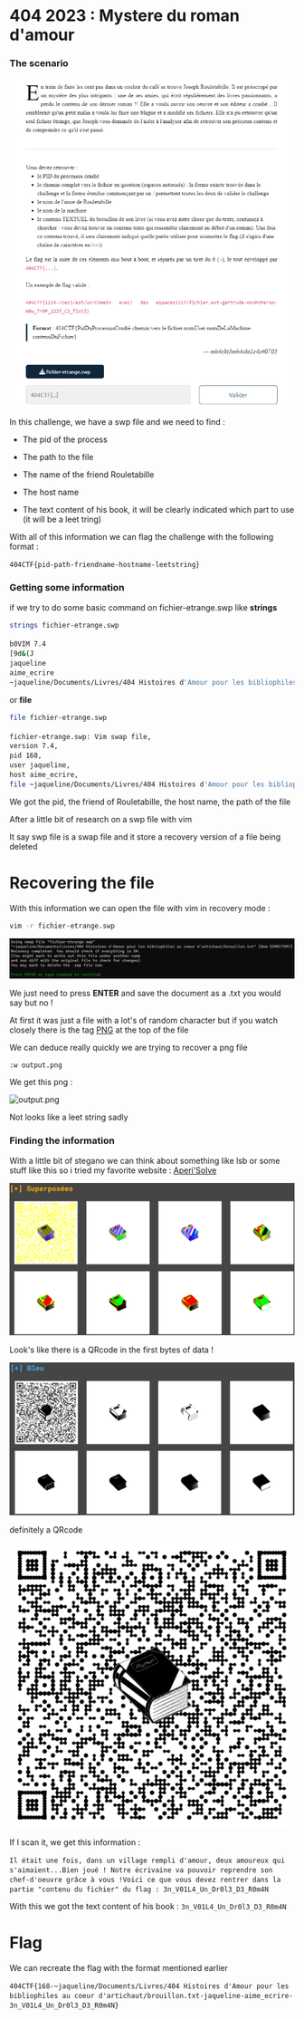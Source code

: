 # 404 2023 : Mystere du roman d'amour

### The scenario

![chall.png](image/chall.png)

In this challenge, we have a swp file and we need to find :

- The pid of the process

- The path to the file

- The name of the friend Rouletabille

- The host name

- The text content of his book, it will be clearly indicated which part to use (it will be a leet tring)

With all of this information we can flag the challenge with the following format :

`404CTF{pid-path-friendname-hostname-leetstring}` 

### Getting some information

if we try to do some basic command on fichier-etrange.swp like **strings**

```bash
strings fichier-etrange.swp

b0VIM 7.4
[9d&(J
jaqueline
aime_ecrire
~jaqueline/Documents/Livres/404 Histoires d'Amour pour les bibliophiles au coeur d'artichaut/brouillon.txt
```

or **file**

```bash
file fichier-etrange.swp

fichier-etrange.swp: Vim swap file,
version 7.4, 
pid 168, 
user jaqueline, 
host aime_ecrire, 
file ~jaqueline/Documents/Livres/404 Histoires d'Amour pour les bibliophiles au coeur d'artichaut/brouillon.txt
```

We got the pid, the friend of Rouletabille, the host name, the path of the file

After a little bit of research on a swp file with vim

It say swp file is a swap file and it store a recovery version of a file being deleted

# Recovering the file

With this information we can open the file with vim in recovery mode :

```bash
vim -r fichier-etrange.swp
```

![vimr.png](image/vimr.png)

We just need to press **ENTER** and save the document as a .txt you would say but no !

At first it was just a file with a lot's of random character but if you watch closely there is the tag <u>PNG</u> at the top of the file

We can deduce really quickly we are trying to recover a png file 

```vim
:w output.png
```

We get this png :

![output.png](output.png)

Not looks like a leet string sadly

### Finding the information

With a little bit of stegano we can think about something like lsb or some stuff like this so i tried my favorite website : [Aperi'Solve](https://www.aperisolve.com/38d147583d7bf07b7408784b05d2c9f2) 

![Superposees.png](image/Superposees.png)

Look's like there is a QRcode in the first bytes of data !

![bleu.png](image/bleu.png)

definitely a QRcode

![QRcode.png](image/QRcode.png)

If I scan it, we get this information : 

`Il était une fois, dans un village rempli d'amour, deux amoureux qui s'aimaient...Bien joué ! Notre écrivaine va pouvoir reprendre son chef-d'oeuvre grâce à vous !Voici ce que vous devez rentrer dans la partie "contenu du fichier" du flag : 3n_V01L4_Un_Dr0l3_D3_R0m4N`

With this we got the text content of his book : `3n_V01L4_Un_Dr0l3_D3_R0m4N`

# Flag

We can recreate the flag with the format mentioned earlier

`404CTF{168-~jaqueline/Documents/Livres/404 Histoires d'Amour pour les bibliophiles au coeur d'artichaut/brouillon.txt-jaqueline-aime_ecrire-3n_V01L4_Un_Dr0l3_D3_R0m4N}`
